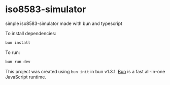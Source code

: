 # iso8583-simulator

simple iso8583-simulator made with bun and typescript

To install dependencies:

```bash
bun install
```

To run:

```bash
bun run dev
```

This project was created using `bun init` in bun v1.3.1. [Bun](https://bun.com) is a fast all-in-one JavaScript runtime.
